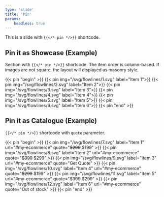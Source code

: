 ```yaml
---
type: 'slide'
title: 'Pin'
params:
    headless: true
---
```


This is a slide with `{{</* pin */>}}` shortcode.

## Pin it as Showcase (Example)

Section with `{{</* pin */>}}` shortcode.
The item order is column-based.
If images are not square, the layout will displayed as masonry style.

{{< pin "begin" >}}
{{< pin img="/svg/flowlines/1.svg" label="Item 1">}}
{{< pin img="/svg/flowlines/2.svg" label="Item 2">}}
{{< pin img="/svg/flowlines/3.svg" label="Item 3">}}
{{< pin img="/svg/flowlines/4.svg" label="Item 4">}}
{{< pin img="/svg/flowlines/5.svg" label="Item 5">}}
{{< pin img="/svg/flowlines/6.svg" label="Item 6">}}
{{< pin "end" >}}

## Pin it as Catalogue (Example)

`{{</* pin */>}}` shortcode with `quote` parameter.

{{< pin "begin" >}}
{{< pin img="/svg/flowlines/7.svg" label="Item 1" url="#my-ecommerce" quote="<s>$299</s> $199" >}}
{{< pin img="/svg/flowlines/8.svg" label="Item 2" url="#my-ecommerce" quote="<s>$399</s> $299" >}}
{{< pin img="/svg/flowlines/9.svg" label="Item 3" url="#my-ecommerce" quote="Get Quote" >}}
{{< pin img="/svg/flowlines/10.svg" label="Item 4" url="#my-ecommerce" quote="<s>$299</s> $199" >}}
{{< pin img="/svg/flowlines/11.svg" label="Item 5" url="#my-ecommerce" quote="<s>$399</s> $299" >}}
{{< pin img="/svg/flowlines/12.svg" label="Item 6" url="#my-ecommerce" quote="Out of stock" >}}
{{< pin "end" >}}
